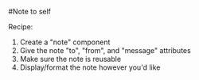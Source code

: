 #Note to self

Recipe:
1. Create a "note" component
2. Give the note "to", "from", and "message" attributes
3. Make sure the note is reusable
4. Display/format the note however you'd like